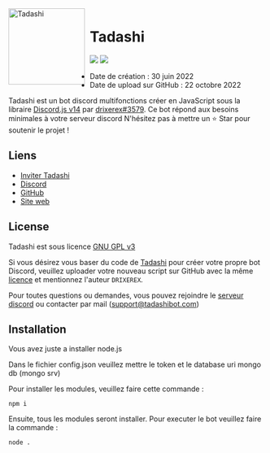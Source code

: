 <img width="150" height="150" align="left" style="float: left; margin: 0 10px 0 0;" alt="Tadashi" src="https://zupimages.net/up/22/42/pq3o.png">  

# Tadashi

[![](https://img.shields.io/discord/1023159173611016232.svg?logo=discord&colorB=7289DA)](https://discord.gg/HCH8zjtWkJ)
[![](https://img.shields.io/badge/discord.js-v14.0.0-blue.svg?logo=npm)](https://github.com/discordjs)

* Date de création : 30 juin 2022
* Date de upload sur GitHub : 22 octobre 2022

Tadashi est un bot discord multifonctions créer en JavaScript sous la libraire [Discord.js v14](https://discord.js.org) par [drixerex#3579](https://github.com/drixerex). Ce bot répond aux besoins minimales à votre serveur discord
N'hésitez pas à mettre un ⭐ Star pour soutenir le projet !

## Liens

*   [Inviter Tadashi](https://invite.tadashibot.com/) 
*   [Discord](https://discord.gg/HCH8zjtWkJ)
*   [GitHub](https://github.com/tadashidiscordbot/tadashi)
*   [Site web](https://tadashibot.com)

## License

Tadashi est sous licence [GNU GPL v3](https://www.gnu.org/licenses/gpl-3.0.en.html)

Si vous désirez vous baser du code de [Tadashi](https://invite.tadashibot.com/) pour créer votre propre bot Discord, veuillez uploader votre nouveau script sur GitHub avec la même [licence](https://github.com/tadashidiscordbot/tadashi/blob/main/LICENSE) et mentionnez l'auteur `DRIXEREX`.

Pour toutes questions ou demandes, vous pouvez rejoindre le [serveur discord](https://discord.gg/HCH8zjtWkJ) ou contacter par mail (support@tadashibot.com)

## Installation

Vous avez juste a installer node.js

Dans le fichier config.json veuillez mettre le token et le database uri mongo db (mongo srv)

Pour installer les modules, veuillez faire cette commande :

```
npm i
```

Ensuite, tous les modules seront installer. Pour executer le bot veuillez faire la commande :

```
node .
```
